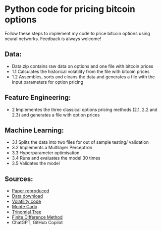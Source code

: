 # Python code for pricing bitcoin options 
Follow these steps to implement my code to price bitcoin options using neural networks. Feedback is always welcome!

## Data:
- Data.zip contains raw data on options and one file with bitcoin prices 
- 1.1 Calculates the historical volatility from the file with bitcoin prices 
- 1.2 Assembles, sorts and cleans the data and generates a file with the input parameters for option pricing 

## Feature Engineering:
- 2 Implementes the three classical options pricing methods (2.1, 2.2 and 2.3) and generates a file with option prices
  
## Machine Learning:
- 3.1 Splits the data into two files for out of sample testing/ validation 
- 3.2 Implements a Multilayer Perceptron 
- 3.3 Hyperparameter optimisation 
- 3.4 Runs and evaluates the model 30 times 
- 3.5 Validates the model 

## Sources: 
- [Paper reproduced](https://www.frontiersin.org/articles/10.3389/frai.2019.00005/full)
- [Data download](https://www.deribit.com)
- [Volatility code](https://github.com/cryptarbitrage-code/historical-volatility-calculations/blob/main/volatility_calculations.py)
- [Monte Carlo](https://www.codearmo.com/blog/pricing-options-monte-carlo-simulation-python)
- [Trinomial Tree](https://investexcel.net/trinomial-tree-european-options-vba/)
- [Finite Difference Method](https://antonismolski.medium.com/implementation-of-black-scholes-formula-using-finite-difference-method-with-code-965fd0539808)  
- ChatGPT, GitHub Copilot



